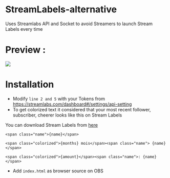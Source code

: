 # StreamLabels-alternative
Uses Streamlabs API and Socket to avoid Streamers to launch Stream Labels every time

# Preview : 
![](https://github.com/Zalatis/StreamLabels-without-StreamLabels/raw/main/Preview/preview.gif?raw=true)

# Installation
- Modify `line 2 and 5` with your Tokens from https://streamlabs.com/dashboard#/settings/api-setting
- To get colorized text it considered that your most recent follower, subscriber, cheerer looks like this on Stream Labels 

You can download Stream Labels from [here](https://streamlabs.com/dashboard#/streamlabels)

`<span class="name">{name}</span>`

`<span class="colorized">{months} mois</span><span class="name"> {name}</span>`

`<span class="colorized">{amount}</span><span class="name">: {name}</span>`

- Add `index.html` as browser source on OBS
